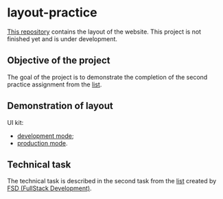 # layout-practice

[This repository](https://github.com/lykoffant/layout-practice) contains the layout of the website. This project is not finished yet and is under development.

## Objective of the project

The goal of the project is to demonstrate the completion of the second practice assignment from the [list](https://rizzoma.com/topic/d5c429337bcaa70548fb5aeedee6d92b/0_b_8ndo_78h6s/).

## Demonstration of layout

UI kit:
- [development mode](/dist/development/ui-kit.html);
- [production mode](/dist/production/ui-kit.html).

## Technical task

The technical task is described in the second task from the [list](https://rizzoma.com/topic/d5c429337bcaa70548fb5aeedee6d92b/0_b_8ndo_78h6s/) created by [FSD (FullStack Development)](https://www.fullstack-development.com/).

